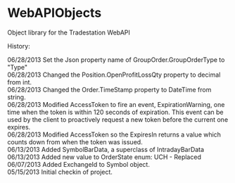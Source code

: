 WebAPIObjects
=============

Object library for the Tradestation WebAPI

History: 

06/28/2013	Set the Json property name of GroupOrder.GroupOrderType to "Type"  
06/28/2013	Changed the Position.OpenProfitLossQty property to decimal from int.  
06/28/2013	Changed the Order.TimeStamp property to DateTime from string.  
06/28/2013	Modified AccessToken to fire an event, ExpirationWarning, one time when the token is within 120 seconds of expiration. This event can be used by the client to proactively request a new token before the current one expires.  
06/28/2013	Modified AccessToken so the ExpiresIn returns a value which counts down from when the token was issued.  
06/13/2013	Added SymbolBarData, a superclass of IntradayBarData  
06/13/2013	Added new value to OrderState enum: UCH - Replaced  
06/07/2013	Added ExchangeId to Symbol object.  
05/15/2013	Initial checkin of project.  
